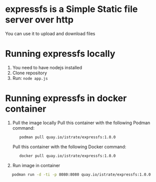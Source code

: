 # expressfs is a Simple Static file server over http
You can use it to upload and download files

# Running expressfs locally 
1. You need to have nodejs installed
2. Clone repository
3. Run: 
    ``node app.js``

# Running expressfs in docker container 

1. Pull the image locally
   Pull this container with the following Podman command:
   ```bash
      podman pull quay.io/istrate/expressfs:1.0.0 
   ```
   Pull this container with the following Docker command:
   ```bash
      docker pull quay.io/istrate/expressfs:1.0.0 
   ```
2. Run image in container
  ```bash
     podman run -d -ti -p 8080:8080 quay.io/istrate/expressfs:1.0.0
  ```	 



